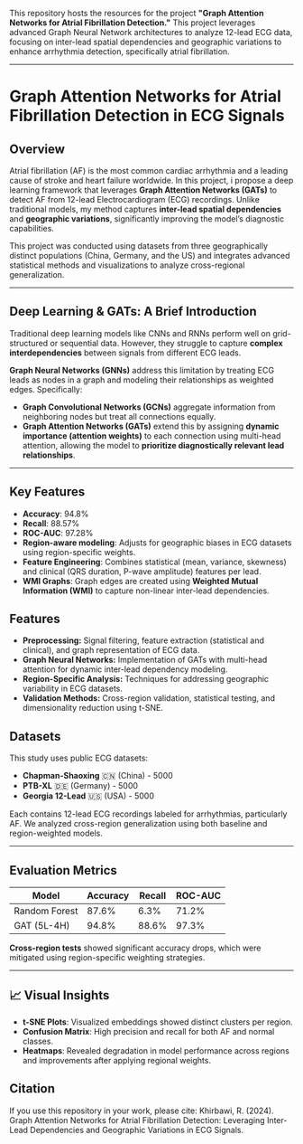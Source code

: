 

This repository hosts the resources for the project **"Graph Attention Networks for Atrial Fibrillation Detection."** This project leverages advanced Graph Neural Network architectures to analyze 12-lead ECG data, focusing on inter-lead spatial dependencies and geographic variations to enhance arrhythmia detection, specifically atrial fibrillation.

---

# Graph Attention Networks for Atrial Fibrillation Detection in ECG Signals


##  Overview

Atrial fibrillation (AF) is the most common cardiac arrhythmia and a leading cause of stroke and heart failure worldwide. In this project, i propose a deep learning framework that leverages **Graph Attention Networks (GATs)** to detect AF from 12-lead Electrocardiogram (ECG) recordings. Unlike traditional models, my method captures **inter-lead spatial dependencies** and **geographic variations**, significantly improving the model’s diagnostic capabilities.

This project was conducted using datasets from three geographically distinct populations (China, Germany, and the US) and integrates advanced statistical methods and visualizations to analyze cross-regional generalization.

---

## Deep Learning & GATs: A Brief Introduction

Traditional deep learning models like CNNs and RNNs perform well on grid-structured or sequential data. However, they struggle to capture **complex interdependencies** between signals from different ECG leads.

**Graph Neural Networks (GNNs)** address this limitation by treating ECG leads as nodes in a graph and modeling their relationships as weighted edges. Specifically:

- **Graph Convolutional Networks (GCNs)** aggregate information from neighboring nodes but treat all connections equally.
- **Graph Attention Networks (GATs)** extend this by assigning **dynamic importance (attention weights)** to each connection using multi-head attention, allowing the model to **prioritize diagnostically relevant lead relationships**.

---

##  Key Features

- **Accuracy**: 94.8%
- **Recall**: 88.57%
- **ROC-AUC**: 97.28%
- **Region-aware modeling**: Adjusts for geographic biases in ECG datasets using region-specific weights.
- **Feature Engineering**: Combines statistical (mean, variance, skewness) and clinical (QRS duration, P-wave amplitude) features per lead.
- **WMI Graphs**: Graph edges are created using **Weighted Mutual Information (WMI)** to capture non-linear inter-lead dependencies.



## Features

- **Preprocessing:** Signal filtering, feature extraction (statistical and clinical), and graph representation of ECG data.
- **Graph Neural Networks:** Implementation of GATs with multi-head attention for dynamic inter-lead dependency modeling.
- **Region-Specific Analysis:** Techniques for addressing geographic variability in ECG datasets.
- **Validation Methods:** Cross-region validation, statistical testing, and dimensionality reduction using t-SNE.


## Datasets

This study uses public ECG datasets:

- **Chapman-Shaoxing** 🇨🇳 (China) - 5000
- **PTB-XL** 🇩🇪 (Germany) - 5000
- **Georgia 12-Lead** 🇺🇸 (USA) - 5000

Each contains 12-lead ECG recordings labeled for arrhythmias, particularly AF. We analyzed cross-region generalization using both baseline and region-weighted models.

---

## Evaluation Metrics

| Model         | Accuracy | Recall | ROC-AUC |
|---------------|----------|--------|---------|
| Random Forest | 87.6%    | 6.3%   | 71.2%   |
| GAT (5L-4H)   | 94.8%    | 88.6%  | 97.3%   |

**Cross-region tests** showed significant accuracy drops, which were mitigated using region-specific weighting strategies.

---

## 📈 Visual Insights

- **t-SNE Plots**: Visualized embeddings showed distinct clusters per region.
- **Confusion Matrix**: High precision and recall for both AF and normal classes.
- **Heatmaps**: Revealed degradation in model performance across regions and improvements after applying regional weights.




## Citation
If you use this repository in your work, please cite:
Khirbawi, R. (2024). Graph Attention Networks for Atrial Fibrillation Detection: Leveraging Inter-Lead Dependencies and Geographic Variations in ECG Signals.
